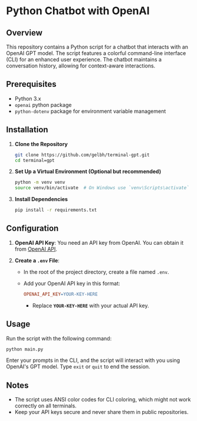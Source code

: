 # Python Chatbot with OpenAI

## Overview

This repository contains a Python script for a chatbot that interacts with an OpenAI GPT model. The script features a colorful command-line interface (CLI) for an enhanced user experience. The chatbot maintains a conversation history, allowing for context-aware interactions.

## Prerequisites

- Python 3.x
- `openai` python package
- `python-dotenv` package for environment variable management

## Installation

1. **Clone the Repository**
   ```bash
   git clone https://github.com/gelbh/terminal-gpt.git
   cd terminal=gpt
   ```

2. **Set Up a Virtual Environment (Optional but recommended)**
   ```bash
   python -m venv venv
   source venv/bin/activate  # On Windows use `venv\Scripts\activate`
   ```

3. **Install Dependencies**
   ```bash
   pip install -r requirements.txt
   ```

## Configuration

1. **OpenAI API Key**: You need an API key from OpenAI. You can obtain it from [OpenAI API](https://beta.openai.com/signup/).

2. **Create a `.env` File**:
    - In the root of the project directory, create a file named `.env`.
    - Add your OpenAI API key in this format:
  
      ```makefile
      OPENAI_API_KEY=YOUR-KEY-HERE
      ```

       - Replace **`YOUR-KEY-HERE`** with your actual API key.

## Usage
Run the script with the following command:
```bash
python main.py
```

Enter your prompts in the CLI, and the script will interact with you using OpenAI's GPT model. Type `exit` or `quit` to end the session.

## Notes
- The script uses ANSI color codes for CLI coloring, which might not work correctly on all terminals.
- Keep your API keys secure and never share them in public repositories.
